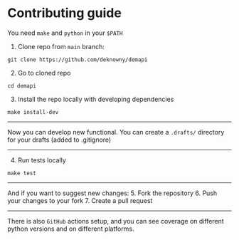 # Contributing guide
You need `make` and `python` in your `$PATH`

1. Clone repo from `main` branch:
```shell
git clone https://github.com/deknowny/demapi
```
2. Go to cloned repo
```shell
cd demapi
```
3. Install the repo locally with developing dependencies
```shell
make install-dev
```
***
Now you can develop new functional. You can create a `.drafts/` directory for your drafts (added to .gitignore)
***
4. Run tests locally
```shell
make test
```
***
And if you want to suggest new changes:
5. Fork the repository
6. Push your changes to your fork
7. Create a pull request
***
There is also `GitHub` actions setup, and you can see coverage on different python versions and on different platforms.
